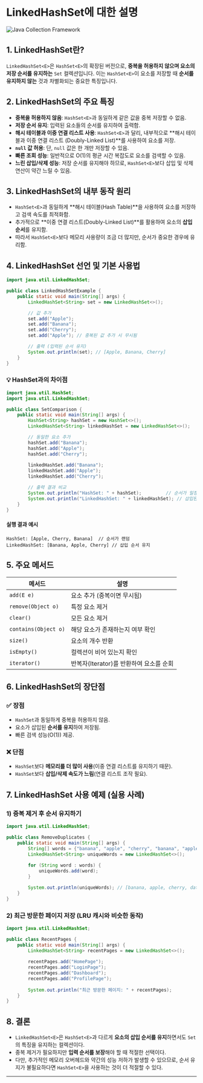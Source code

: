 # LinkedHashSet<E>에 대한 설명

![Java Collection Framework](https://camo.githubusercontent.com/e9e790e3b06de82cd73140fe794d59a4c2c8ba461830853b019fb60074f53f86/68747470733a2f2f626c6f672e6b616b616f63646e2e6e65742f646e2f6d6a5646412f6274715a426350437435652f6977746355614f634942455169435258497671456a4b2f696d672e6a7067)

## 1. LinkedHashSet<E>란?
`LinkedHashSet<E>`은 `HashSet<E>`의 확장된 버전으로, **중복을 허용하지 않으며 요소의 저장 순서를 유지하는** `Set` 컬렉션입니다. 이는 `HashSet<E>`이 요소를 저장할 때 **순서를 유지하지 않는** 것과 차별화되는 중요한 특징입니다.

## 2. LinkedHashSet의 주요 특징
- **중복을 허용하지 않음**: `HashSet<E>`과 동일하게 같은 값을 중복 저장할 수 없음.
- **저장 순서 유지**: 입력된 요소들의 순서를 유지하여 출력함.
- **해시 테이블과 이중 연결 리스트 사용**: `HashSet<E>`과 달리, 내부적으로 **해시 테이블과 이중 연결 리스트 (Doubly-Linked List)**를 사용하여 요소를 저장.
- **`null` 값 허용**: 단, `null` 값은 한 개만 저장할 수 있음.
- **빠른 조회 성능**: 일반적으로 O(1)의 평균 시간 복잡도로 요소를 검색할 수 있음.
- **느린 삽입/삭제 성능**: 저장 순서를 유지해야 하므로, `HashSet<E>`보다 삽입 및 삭제 연산이 약간 느릴 수 있음.

## 3. LinkedHashSet<E>의 내부 동작 원리
- `HashSet<E>`과 동일하게 **해시 테이블(Hash Table)**을 사용하여 요소를 저장하고 검색 속도를 최적화함.
- 추가적으로 **이중 연결 리스트(Doubly-Linked List)**를 활용하여 요소의 **삽입 순서**를 유지함.
- 따라서 `HashSet<E>`보다 메모리 사용량이 조금 더 많지만, 순서가 중요한 경우에 유리함.

## 4. LinkedHashSet<E> 선언 및 기본 사용법
```java
import java.util.LinkedHashSet;

public class LinkedHashSetExample {
    public static void main(String[] args) {
        LinkedHashSet<String> set = new LinkedHashSet<>();

        // 값 추가
        set.add("Apple");
        set.add("Banana");
        set.add("Cherry");
        set.add("Apple"); // 중복된 값 추가 시 무시됨

        // 출력 (입력된 순서 유지)
        System.out.println(set); // [Apple, Banana, Cherry]
    }
}
```

### 💡 HashSet과의 차이점
```java
import java.util.HashSet;
import java.util.LinkedHashSet;

public class SetComparison {
    public static void main(String[] args) {
        HashSet<String> hashSet = new HashSet<>();
        LinkedHashSet<String> linkedHashSet = new LinkedHashSet<>();

        // 동일한 요소 추가
        hashSet.add("Banana");
        hashSet.add("Apple");
        hashSet.add("Cherry");
        
        linkedHashSet.add("Banana");
        linkedHashSet.add("Apple");
        linkedHashSet.add("Cherry");

        // 출력 결과 비교
        System.out.println("HashSet: " + hashSet);         // 순서가 일정하지 않음
        System.out.println("LinkedHashSet: " + linkedHashSet); // 삽입된 순서 유지
    }
}
```
#### 실행 결과 예시
```
HashSet: [Apple, Cherry, Banana]  // 순서가 랜덤
LinkedHashSet: [Banana, Apple, Cherry] // 삽입 순서 유지
```

## 5. 주요 메서드
| 메서드 | 설명 |
|--------|------|
| `add(E e)` | 요소 추가 (중복이면 무시됨) |
| `remove(Object o)` | 특정 요소 제거 |
| `clear()` | 모든 요소 제거 |
| `contains(Object o)` | 해당 요소가 존재하는지 여부 확인 |
| `size()` | 요소의 개수 반환 |
| `isEmpty()` | 컬렉션이 비어 있는지 확인 |
| `iterator()` | 반복자(Iterator)를 반환하여 요소를 순회 |

## 6. LinkedHashSet의 장단점
### ✅ 장점
- `HashSet`과 동일하게 중복을 허용하지 않음.
- 요소가 삽입된 **순서를 유지**하여 저장됨.
- 빠른 검색 성능(O(1)) 제공.

### ❌ 단점
- `HashSet`보다 **메모리를 더 많이 사용**(이중 연결 리스트를 유지하기 때문).
- `HashSet`보다 **삽입/삭제 속도가 느림**(연결 리스트 조작 필요).

## 7. LinkedHashSet 사용 예제 (실용 사례)
### 1) 중복 제거 후 순서 유지하기
```java
import java.util.LinkedHashSet;

public class RemoveDuplicates {
    public static void main(String[] args) {
        String[] words = {"banana", "apple", "cherry", "banana", "apple", "date"};
        LinkedHashSet<String> uniqueWords = new LinkedHashSet<>();
        
        for (String word : words) {
            uniqueWords.add(word);
        }

        System.out.println(uniqueWords); // [banana, apple, cherry, date]
    }
}
```

### 2) 최근 방문한 페이지 저장 (LRU 캐시와 비슷한 동작)
```java
import java.util.LinkedHashSet;

public class RecentPages {
    public static void main(String[] args) {
        LinkedHashSet<String> recentPages = new LinkedHashSet<>();
        
        recentPages.add("HomePage");
        recentPages.add("LoginPage");
        recentPages.add("Dashboard");
        recentPages.add("ProfilePage");
        
        System.out.println("최근 방문한 페이지: " + recentPages);
    }
}
```

## 8. 결론
- `LinkedHashSet<E>`은 `HashSet<E>`과 다르게 **요소의 삽입 순서를 유지**하면서도 `Set`의 특징을 유지하는 컬렉션이다.
- 중복 제거가 필요하지만 **입력 순서를 보장**해야 할 때 적절한 선택이다.
- 다만, 추가적인 메모리 오버헤드와 약간의 성능 저하가 발생할 수 있으므로, 순서 유지가 불필요하다면 `HashSet<E>`을 사용하는 것이 더 적절할 수 있다.

---
